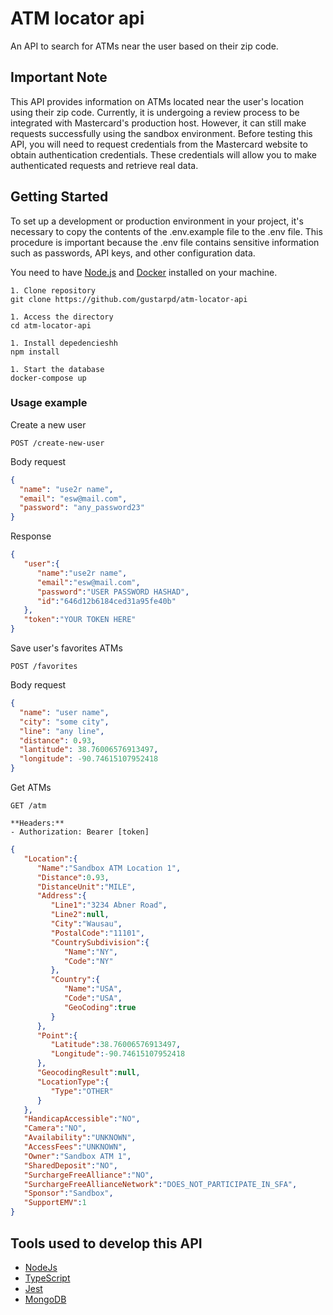 # ATM locator api
An API to search for ATMs near the user based on their zip code.
## Important Note
This API provides information on ATMs located near the user's location using their zip code. Currently, it is undergoing a review process to be integrated with Mastercard's production host. However, it can still make requests successfully using the sandbox environment. Before testing this API, you will need to request credentials from the Mastercard website to obtain authentication credentials. These credentials will allow you to make authenticated requests and retrieve real data.

## Getting Started

To set up a development or production environment in your project, it's necessary to copy the contents of the .env.example file to the .env file. This procedure is important because the .env file contains sensitive information such as passwords, API keys, and other configuration data.

You need to have <a href="https://nodejs.org/en/download">Node.js</a> and <a href="https://docs.docker.com/get-docker/">Docker<a> installed on your machine.

```
1. Clone repository
git clone https://github.com/gustarpd/atm-locator-api

1. Access the directory
cd atm-locator-api

1. Install depedencieshh
npm install

1. Start the database
docker-compose up

```
### Usage example

Create a new user
```
POST /create-new-user
```
Body request
```json 
{
  "name": "use2r name",
  "email": "esw@mail.com",
  "password": "any_password23"
}

```

Response 

```json 
{
   "user":{
      "name":"use2r name",
      "email":"esw@mail.com",
      "password":"USER PASSWORD HASHAD",
      "id":"646d12b6184ced31a95fe40b"
   },
   "token":"YOUR TOKEN HERE"
}

```

Save user's favorites ATMs
```
POST /favorites
```
Body request

```json
{
  "name": "user name",
  "city": "some city",
  "line": "any line",
  "distance": 0.93,
  "lantitude": 38.76006576913497,
  "longitude": -90.74615107952418
}

```

Get ATMs 

```
GET /atm

**Headers:**
- Authorization: Bearer [token]
```

```json 
{
   "Location":{
      "Name":"Sandbox ATM Location 1",
      "Distance":0.93,
      "DistanceUnit":"MILE",
      "Address":{
         "Line1":"3234 Abner Road",
         "Line2":null,
         "City":"Wausau",
         "PostalCode":"11101",
         "CountrySubdivision":{
            "Name":"NY",
            "Code":"NY"
         },
         "Country":{
            "Name":"USA",
            "Code":"USA",
            "GeoCoding":true
         }
      },
      "Point":{
         "Latitude":38.76006576913497,
         "Longitude":-90.74615107952418
      },
      "GeocodingResult":null,
      "LocationType":{
         "Type":"OTHER"
      }
   },
   "HandicapAccessible":"NO",
   "Camera":"NO",
   "Availability":"UNKNOWN",
   "AccessFees":"UNKNOWN",
   "Owner":"Sandbox ATM 1",
   "SharedDeposit":"NO",
   "SurchargeFreeAlliance":"NO",
   "SurchargeFreeAllianceNetwork":"DOES_NOT_PARTICIPATE_IN_SFA",
   "Sponsor":"Sandbox",
   "SupportEMV":1
}

```
## Tools used to develop this API

- <a href="https://nodejs.org/">NodeJs<a>
- <a href="https://www.typescriptlang.org/">TypeScript<a>
- <a href="https://jestjs.io/">Jest</a>
- <a href="https://www.mongodb.com/">MongoDB</a>